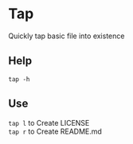 # Tap
Quickly tap basic file into existence

## Help
`tap -h`

## Use
`tap l` to Create LICENSE<br>
`tap r` to Create README.md<br>
